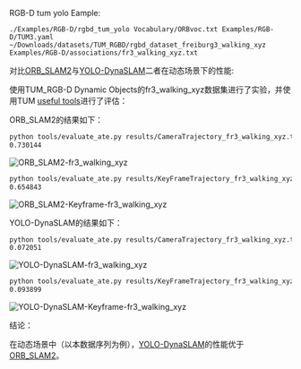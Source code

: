 RGB-D tum yolo Eample:

```
./Examples/RGB-D/rgbd_tum_yolo Vocabulary/ORBvoc.txt Examples/RGB-D/TUM3.yaml ~/Downloads/datasets/TUM_RGBD/rgbd_dataset_freiburg3_walking_xyz Examples/RGB-D/associations/fr3_walking_xyz.txt
```

对比[ORB_SLAM2](https://github.com/JimGreenJaguar/ORB_SLAM2)与[YOLO-DynaSLAM](https://github.com/JimGreenJaguar/YOLO-DynaSLAM)二者在动态场景下的性能:

使用TUM_RGB-D Dynamic Objects的fr3_walking_xyz数据集进行了实验，并使用TUM [useful tools](https://vision.in.tum.de/data/datasets/rgbd-dataset/tools)进行了评估：

ORB_SLAM2的结果如下：

```bash
python tools/evaluate_ate.py results/CameraTrajectory_fr3_walking_xyz.txt ~/Downloads/datasets/TUM_RGBD/rgbd_dataset_freiburg3_walking_xyz/groundtruth.txt --plot ORB_SLAM2-fr3_walking_xyz.png
0.730144
```

![ORB_SLAM2-fr3_walking_xyz](/home/mate/src/ORB_SLAM2/results/ORB_SLAM2-fr3_walking_xyz.png)

```bash
python tools/evaluate_ate.py results/KeyFrameTrajectory_fr3_walking_xyz.txt ~/Downloads/datasets/TUM_RGBD/rgbd_dataset_freiburg3_walking_xyz/groundtruth.txt --plot ORB_SLAM2-Keyframe-fr3_walking_xyz.png
0.654843
```

![ORB_SLAM2-Keyframe-fr3_walking_xyz](/home/mate/src/ORB_SLAM2/results/ORB_SLAM2-Keyframe-fr3_walking_xyz.png)

YOLO-DynaSLAM的结果如下：

```bash
python tools/evaluate_ate.py results/CameraTrajectory_fr3_walking_xyz.txt ~/Downloads/datasets/TUM_RGBD/rgbd_dataset_freiburg3_walking_xyz/groundtruth.txt --plot YOLO-DynaSLAM-fr3_walking_xyz.png
0.072051
```

![YOLO-DynaSLAM-fr3_walking_xyz](/home/mate/src/YOLO-DynaSLAM/results/YOLO-DynaSLAM-fr3_walking_xyz.png)

```bash
python tools/evaluate_ate.py results/KeyFrameTrajectory_fr3_walking_xyz.txt ~/Downloads/datasets/TUM_RGBD/rgbd_dataset_freiburg3_walking_xyz/groundtruth.txt --plot YOLO-DynaSLAM-Keyframe-fr3_walking_xyz.png
0.093899
```

![YOLO-DynaSLAM-Keyframe-fr3_walking_xyz](/home/mate/src/YOLO-DynaSLAM/results/YOLO-DynaSLAM-Keyframe-fr3_walking_xyz.png)

结论：

在动态场景中（以本数据序列为例），[YOLO-DynaSLAM](https://github.com/JimGreenJaguar/YOLO-DynaSLAM)的性能优于[ORB_SLAM2](https://github.com/JimGreenJaguar/ORB_SLAM2)。